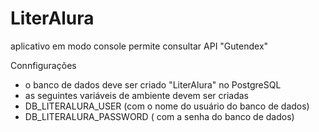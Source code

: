 # LiterAlura
aplicativo em modo console permite consultar API "Gutendex"

Connfigurações

- o banco de dados deve ser criado "LiterAlura" no PostgreSQL
- as seguintes variáveis de ambiente devem ser criadas
- DB_LITERALURA_USER (com o nome do usuário do banco de dados)
- DB_LITERALURA_PASSWORD ( com a senha do banco de dados)
